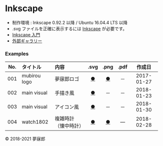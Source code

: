 # Inkscape

* 制作環境 : Inkscape 0.92.2 以降 / Ubuntu 16.04.4 LTS 以降
* .svg ファイルを正確に表示するには [Inkscape](https://inkscape.org/ja/) が必要です。
* [Inkscape 入門](https://github.com/mubirou/inkscape/tree/master/introduction)
* [外部ギャラリー](https://inkscape.org/ja/~mubirou/)

### <b>Examples</b>

|No.|タイトル|内容|.svg|.png|.pdf|作成日|
|:--:|:--|:--|:--:|:--:|:--:|:--:|
|001|mubirou logo|夢寐郎ロゴ|[●](https://mubirou.github.io/Inkscape/svg/001_mubirouLogo.svg)|[●](https://mubirou.github.io/Inkscape/png/001_mubirouLogo.png)|－|2017-01-27|
|002|main visual|手描き風|[●](https://mubirou.github.io/Inkscape/svg/002_freehand.svg)|－|－|2018-01-23|
|003|main visual|アイコン風|[●](https://mubirou.github.io/Inkscape/svg/003_icon.svg)|－|－|2018-01-30|
|004|watch1802|複雑時計（懐中時計）|[●](https://mubirou.github.io/Inkscape/svg/004_watch.svg)|[●](https://mubirou.github.io/Inkscape/png/004_watch.png)|―|2018-02-28|


© 2018-2021 夢寐郎
